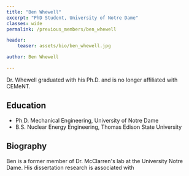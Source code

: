 ```yaml
---
title: "Ben Whewell"
excerpt: "PhD Student, University of Notre Dame"
classes: wide
permalink: /previous_members/ben_whewell

header:
    teaser: assets/bio/ben_whewell.jpg

author: Ben Whewell

---
```


Dr. Whewell graduated with his Ph.D. and is no longer affiliated with CEMeNT.

## Education

* Ph.D. Mechanical Engineering, University of Notre Dame
* B.S. Nuclear Energy Engineering, Thomas Edison State University

## Biography

Ben is a former member of Dr. McClarren's lab at the University Notre Dame. His dissertation research is associated with 
